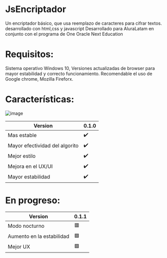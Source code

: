 # JsEncriptador
Un encriptador básico, que usa reemplazo de caracteres para cifrar textos. desarrollado con html,css y javascript
Desarrollado para AluraLatam en conjunto con el programa de One Oracle Next Education

# Requisitos:

Sistema operativo Windows 10, Versiones actualizadas de browser para mayor estabilidad y correcto funcionamiento.
Recomendable el uso de Google chrome, Mozilla Fireforx.

# Características:


![image](https://user-images.githubusercontent.com/56986294/232904505-b816a683-be68-4c3f-ad3e-9b892a2df856.png)


Version  | 0.1.0 |
---  | ---  |
Mas estable |✔️ |
Mayor efectividad del algorito | ✔️  |
Mejor estilo  | ✔️  |
Mejora en el UX/UI     |  ✔️  |
Mayor estabilidad  | ✔️  |

# En progreso:

Version  | 0.1.1  |
---  | ---  |
Modo nocturno  | 🟥  |
Aumento en la estabilidad  | 🟩 |
Mejor UX  | 🟩  |
